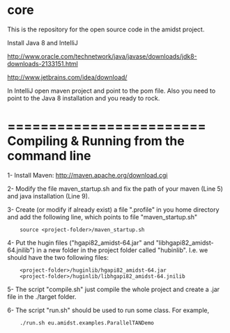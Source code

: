 core
====

This is the repository for the open source code in the amidst project. 

Install Java 8 and IntelliJ

http://www.oracle.com/technetwork/java/javase/downloads/jdk8-downloads-2133151.html

http://www.jetbrains.com/idea/download/

In IntelliJ open maven project and point to the pom file. Also you need to point to the Java 8 installation and you ready to rock.


========================
Compiling & Running from the command line
========================


1- Install Maven: http://maven.apache.org/download.cgi

2- Modify the file maven_startup.sh and fix the path of your maven (Line 5) and java installation (Line 9).

3- Create (or modify if already exist) a file ".profile" in you home directory and add the following line,
which points to file "maven_startup.sh"

        source <project-folder>/maven_startup.sh


4- Put the hugin files ("hgapi82_amidst-64.jar" and "libhgapi82_amidst-64.jnilib") in a new folder in the project
folder called "hubinlib". I.e. we should have the two following files:

        <project-folder>/huginlib/hgapi82_amidst-64.jar
        <project-folder>/huginlib/libhgapi82_amidst-64.jnilib


5- The script "compile.sh" just compile the whole project and create a .jar file in the ./target folder.


6- The script "run.sh" should be used to run some class. For example,

        ./run.sh eu.amidst.examples.ParallelTANDemo
